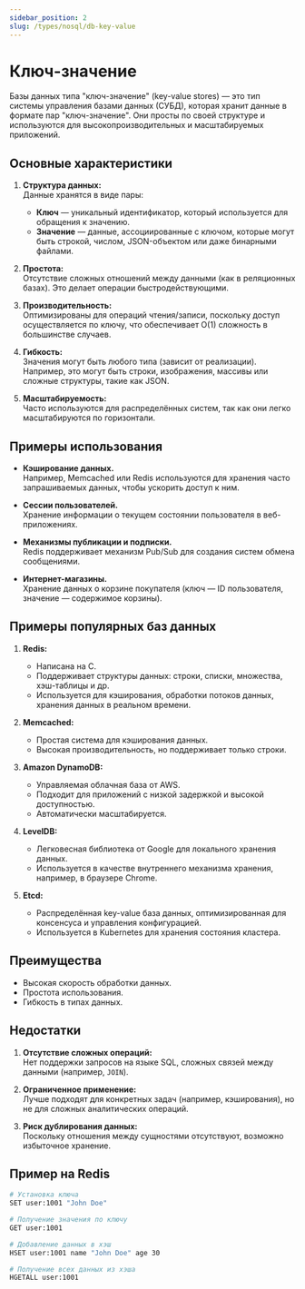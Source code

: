 ```yaml
---
sidebar_position: 2
slug: /types/nosql/db-key-value
---
```


# Ключ-значение

Базы данных типа "ключ-значение" (key-value stores) — это тип системы управления базами данных (СУБД), которая хранит данные в формате пар "ключ-значение". Они просты по своей структуре и используются для высокопроизводительных и масштабируемых приложений.

## Основные характеристики

1. **Структура данных:**  
   Данные хранятся в виде пары:  
   - **Ключ** — уникальный идентификатор, который используется для обращения к значению.
   - **Значение** — данные, ассоциированные с ключом, которые могут быть строкой, числом, JSON-объектом или даже бинарными файлами.

2. **Простота:**  
   Отсутствие сложных отношений между данными (как в реляционных базах). Это делает операции быстродействующими.

3. **Производительность:**  
   Оптимизированы для операций чтения/записи, поскольку доступ осуществляется по ключу, что обеспечивает O(1) сложность в большинстве случаев.

4. **Гибкость:**  
   Значения могут быть любого типа (зависит от реализации). Например, это могут быть строки, изображения, массивы или сложные структуры, такие как JSON.

5. **Масштабируемость:**  
   Часто используются для распределённых систем, так как они легко масштабируются по горизонтали.

## Примеры использования

- **Кэширование данных.**  
  Например, Memcached или Redis используются для хранения часто запрашиваемых данных, чтобы ускорить доступ к ним.

- **Сессии пользователей.**  
  Хранение информации о текущем состоянии пользователя в веб-приложениях.

- **Механизмы публикации и подписки.**  
  Redis поддерживает механизм Pub/Sub для создания систем обмена сообщениями.

- **Интернет-магазины.**  
  Хранение данных о корзине покупателя (ключ — ID пользователя, значение — содержимое корзины).

## Примеры популярных баз данных

1. **Redis:**  
   - Написана на C.  
   - Поддерживает структуры данных: строки, списки, множества, хэш-таблицы и др.  
   - Используется для кэширования, обработки потоков данных, хранения данных в реальном времени.

2. **Memcached:**  
   - Простая система для кэширования данных.  
   - Высокая производительность, но поддерживает только строки.

3. **Amazon DynamoDB:**  
   - Управляемая облачная база от AWS.  
   - Подходит для приложений с низкой задержкой и высокой доступностью.  
   - Автоматически масштабируется.

4. **LevelDB:**  
   - Легковесная библиотека от Google для локального хранения данных.  
   - Используется в качестве внутреннего механизма хранения, например, в браузере Chrome.

5. **Etcd:**  
   - Распределённая key-value база данных, оптимизированная для консенсуса и управления конфигурацией.  
   - Используется в Kubernetes для хранения состояния кластера.

## Преимущества

- Высокая скорость обработки данных.
- Простота использования.
- Гибкость в типах данных.

## Недостатки

1. **Отсутствие сложных операций:**  
   Нет поддержки запросов на языке SQL, сложных связей между данными (например, `JOIN`).

2. **Ограниченное применение:**  
   Лучше подходят для конкретных задач (например, кэширования), но не для сложных аналитических операций.

3. **Риск дублирования данных:**  
   Поскольку отношения между сущностями отсутствуют, возможно избыточное хранение.

## Пример на Redis

```bash
# Установка ключа
SET user:1001 "John Doe"

# Получение значения по ключу
GET user:1001

# Добавление данных в хэш
HSET user:1001 name "John Doe" age 30

# Получение всех данных из хэша
HGETALL user:1001
```
